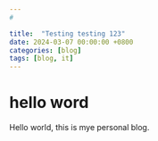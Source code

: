 ```yaml
---
# 

title:  "Testing testing 123"
date: 2024-03-07 00:00:00 +0800
categories: [blog]
tags: [blog, it]
---
```


# hello word 

Hello world, this is mye personal blog.